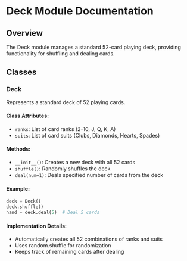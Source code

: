 # Deck Module Documentation

## Overview
The Deck module manages a standard 52-card playing deck, providing functionality for shuffling and dealing cards.

## Classes

### Deck
Represents a standard deck of 52 playing cards.

#### Class Attributes:
- `ranks`: List of card ranks (2-10, J, Q, K, A)
- `suits`: List of card suits (Clubs, Diamonds, Hearts, Spades)

#### Methods:
- `__init__()`: Creates a new deck with all 52 cards
- `shuffle()`: Randomly shuffles the deck
- `deal(num=1)`: Deals specified number of cards from the deck

#### Example:
```python
deck = Deck()
deck.shuffle()
hand = deck.deal(5)  # Deal 5 cards
```

#### Implementation Details:
- Automatically creates all 52 combinations of ranks and suits
- Uses random.shuffle for randomization
- Keeps track of remaining cards after dealing 